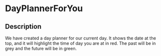 # DayPlannerForYou
## Description
We have created a day planner for our current day. It shows the date at the top, and it will highlight the time of day you are at in red. The past will be in grey and the future will be in green.

